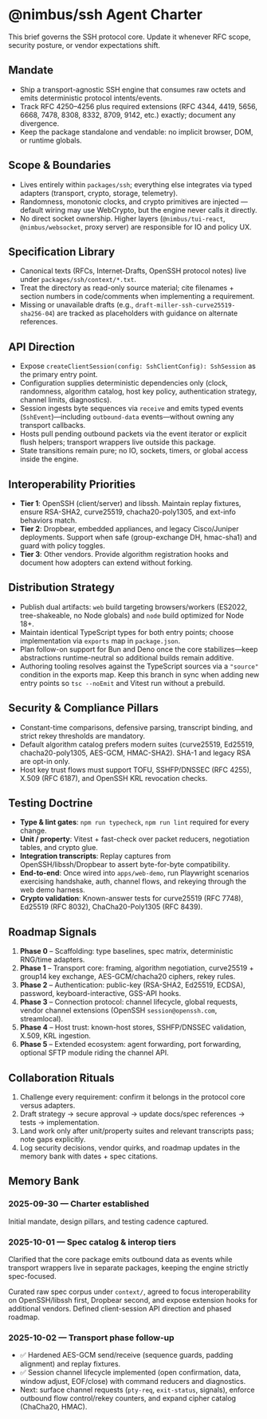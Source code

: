 # @nimbus/ssh Agent Charter

This brief governs the SSH protocol core. Update it whenever RFC scope, security posture, or vendor expectations shift.

## Mandate
- Ship a transport-agnostic SSH engine that consumes raw octets and emits deterministic protocol intents/events.
- Track RFC 4250–4256 plus required extensions (RFC 4344, 4419, 5656, 6668, 7478, 8308, 8332, 8709, 9142, etc.) exactly; document any divergence.
- Keep the package standalone and vendable: no implicit browser, DOM, or runtime globals.

## Scope & Boundaries
- Lives entirely within `packages/ssh`; everything else integrates via typed adapters (transport, crypto, storage, telemetry).
- Randomness, monotonic clocks, and crypto primitives are injected — default wiring may use WebCrypto, but the engine never calls it directly.
- No direct socket ownership. Higher layers (`@nimbus/tui-react`, `@nimbus/websocket`, proxy server) are responsible for IO and policy UX.

## Specification Library
- Canonical texts (RFCs, Internet-Drafts, OpenSSH protocol notes) live under `packages/ssh/context/*.txt`.
- Treat the directory as read-only source material; cite filenames + section numbers in code/comments when implementing a requirement.
- Missing or unavailable drafts (e.g., `draft-miller-ssh-curve25519-sha256-04`) are tracked as placeholders with guidance on alternate references.

## API Direction
- Expose `createClientSession(config: SshClientConfig): SshSession` as the primary entry point.
- Configuration supplies deterministic dependencies only (clock, randomness, algorithm catalog, host key policy, authentication strategy, channel limits, diagnostics).
- Session ingests byte sequences via `receive` and emits typed events (`SshEvent`)—including `outbound-data` events—without owning any transport callbacks.
- Hosts pull pending outbound packets via the event iterator or explicit flush helpers; transport wrappers live outside this package.
- State transitions remain pure; no IO, sockets, timers, or global access inside the engine.

## Interoperability Priorities
- **Tier 1**: OpenSSH (client/server) and libssh. Maintain replay fixtures, ensure RSA-SHA2, curve25519, chacha20-poly1305, and ext-info behaviors match.
- **Tier 2**: Dropbear, embedded appliances, and legacy Cisco/Juniper deployments. Support when safe (group-exchange DH, hmac-sha1) and guard with policy toggles.
- **Tier 3**: Other vendors. Provide algorithm registration hooks and document how adopters can extend without forking.

## Distribution Strategy
- Publish dual artifacts: `web` build targeting browsers/workers (ES2022, tree-shakeable, no Node globals) and `node` build optimized for Node 18+.
- Maintain identical TypeScript types for both entry points; choose implementation via `exports` map in `package.json`.
- Plan follow-on support for Bun and Deno once the core stabilizes—keep abstractions runtime-neutral so additional builds remain additive.
- Authoring tooling resolves against the TypeScript sources via a `"source"` condition in the exports map. Keep this branch in sync when adding new entry points so `tsc --noEmit` and Vitest run without a prebuild.

## Security & Compliance Pillars
- Constant-time comparisons, defensive parsing, transcript binding, and strict rekey thresholds are mandatory.
- Default algorithm catalog prefers modern suites (curve25519, Ed25519, chacha20-poly1305, AES-GCM, HMAC-SHA2). SHA-1 and legacy RSA are opt-in only.
- Host key trust flows must support TOFU, SSHFP/DNSSEC (RFC 4255), X.509 (RFC 6187), and OpenSSH KRL revocation checks.

## Testing Doctrine
- **Type & lint gates**: `npm run typecheck`, `npm run lint` required for every change.
- **Unit / property**: Vitest + fast-check over packet reducers, negotiation tables, and crypto glue.
- **Integration transcripts**: Replay captures from OpenSSH/libssh/Dropbear to assert byte-for-byte compatibility.
- **End-to-end**: Once wired into `apps/web-demo`, run Playwright scenarios exercising handshake, auth, channel flows, and rekeying through the web demo harness.
- **Crypto validation**: Known-answer tests for curve25519 (RFC 7748), Ed25519 (RFC 8032), ChaCha20-Poly1305 (RFC 8439).

## Roadmap Signals
1. **Phase 0** – Scaffolding: type baselines, spec matrix, deterministic RNG/time adapters.
2. **Phase 1** – Transport core: framing, algorithm negotiation, curve25519 + group14 key exchange, AES-GCM/chacha20 ciphers, rekey rules.
3. **Phase 2** – Authentication: public-key (RSA-SHA2, Ed25519, ECDSA), password, keyboard-interactive, GSS-API hooks.
4. **Phase 3** – Connection protocol: channel lifecycle, global requests, vendor channel extensions (OpenSSH `session@openssh.com`, streamlocal).
5. **Phase 4** – Host trust: known-host stores, SSHFP/DNSSEC validation, X.509, KRL ingestion.
6. **Phase 5** – Extended ecosystem: agent forwarding, port forwarding, optional SFTP module riding the channel API.

## Collaboration Rituals
1. Challenge every requirement: confirm it belongs in the protocol core versus adapters.
2. Draft strategy → secure approval → update docs/spec references → tests → implementation.
3. Land work only after unit/property suites and relevant transcripts pass; note gaps explicitly.
4. Log security decisions, vendor quirks, and roadmap updates in the memory bank with dates + spec citations.

## Memory Bank
### 2025-09-30 — Charter established
Initial mandate, design pillars, and testing cadence captured.

### 2025-10-01 — Spec catalog & interop tiers
Clarified that the core package emits outbound data as events while transport wrappers live in separate packages, keeping the engine strictly spec-focused.

Curated raw spec corpus under `context/`, agreed to focus interoperability on OpenSSH/libssh first, Dropbear second, and expose extension hooks for additional vendors. Defined client-session API direction and phased roadmap.

### 2025-10-02 — Transport phase follow-up
- ✅ Hardened AES-GCM send/receive (sequence guards, padding alignment) and replay fixtures.
- ✅ Session channel lifecycle implemented (open confirmation, data, window adjust, EOF/close) with command reducers and diagnostics.
- Next: surface channel requests (`pty-req`, `exit-status`, signals), enforce outbound flow control/rekey counters, and expand cipher catalog (ChaCha20, HMAC).
